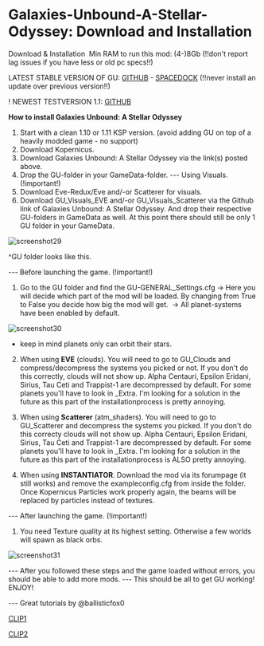 # Galaxies-Unbound-A-Stellar-Odyssey: Download and Installation
Download & Installation 
Min RAM to run this mod: (4-)8Gb (!!don't report lag issues if you have less or old pc specs!!)

LATEST STABLE VERSION OF GU: [GITHUB](https://github.com/StarCrusher96/Galaxies-Unbound-A-Stellar-Odyssey/releases/tag/1.0.2-3) - [SPACEDOCK](https://spacedock.info/mod/2620/Galaxies%20Unbound:%20A%20Stellar%20Odyssey) (!!never install an update over previous version!!)

! NEWEST TESTVERSION 1.1: [GITHUB](https://github.com/StarCrusher96/Galaxies-Unbound-A-Stellar-Odyssey/releases/tag/1.1)




**How to install Galaxies Unbound: A Stellar Odyssey**

1. Start with a clean 1.10 or 1.11 KSP version. (avoid adding GU on top of a heavily modded game - no support)
2. Download Kopernicus.
3. Download Galaxies Unbound: A Stellar Odyssey via the link(s) posted above.
4. Drop the GU-folder in your GameData-folder.
--- Using Visuals. (!important!)
5. Download Eve-Redux/Eve and/-or Scatterer for visuals.
6. Download GU_Visuals_EVE and/-or GU_Visuals_Scatterer via the Github link of Galaxies Unbound: A Stellar Odyssey. And drop their respective GU-folders in GameData as well. At this point there should still be only 1 GU folder in your GameData.

![screenshot29](https://cdn.discordapp.com/attachments/527312263854424067/791408688216408074/unknown.png)

^GU folder looks like this.

--- Before launching the game. (!important!)
1. Go to the GU folder and find the GU-GENERAL_Settings.cfg
-> Here you will decide which part of the mod will be loaded. By changing from True to False you decide how big the mod will get. 
-> All planet-systems have been enabled by default.

![screenshot30](https://cdn.discordapp.com/attachments/527312263854424067/790612680716189746/unknown.png)

* keep in mind planets only can orbit their stars. 

2. When using **EVE** (clouds). You will need to go to GU_Clouds and compress/decompress the systems you picked or not. If you don't do this correctly, clouds will not show up. Alpha Centauri, Epsilon Eridani, Sirius, Tau Ceti and Trappist-1 are decompressed by default. For some planets you'll have to look in _Extra. I'm looking for a solution in the future as this part of the installationprocess is pretty annoying.

3. When using **Scatterer** (atm_shaders). You will need to go to GU_Scatterer and decompress the systems you picked. If you don't do this correcty clouds will not show up. Alpha Centauri, Epsilon Eridani, Sirius, Tau Ceti and Trappist-1 are decompressed by default. For some planets you'll have to look in _Extra. I'm looking for a solution in the future as this part of the installationprocess is ALSO pretty annoying.

4. When using **INSTANTIATOR**. Download the mod via its forumpage (it still works) and remove the exampleconfig.cfg from inside the folder. Once Kopernicus Particles work properly again, the beams will be replaced by particles instead of textures.

--- After launching the game. (!important!)

1. You need Texture quality at its highest setting. Otherwise a few worlds will spawn as black orbs. 

![screenshot31](https://cdn.discordapp.com/attachments/527312263854424067/795708645983256607/Settings.PNG)


--- After you followed these steps and the game loaded without errors, you should be able to add more mods.
--- This should be all to get GU working! ENJOY!

--- Great tutorials by @ballisticfox0 

[CLIP1](https://www.youtube.com/watch?v=AaoWYI6htVA&feature=emb_logo&ab_channel=ballisticfox)

[CLIP2](https://www.youtube.com/watch?v=urRuHV2CctE&feature=emb_title&ab_channel=ballisticfox)
